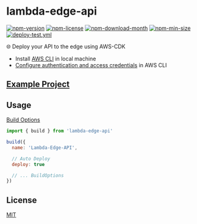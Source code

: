 <!----- BEGIN GHOST DOCS HEADER ----->

# lambda-edge-api

<!----- BEGIN GHOST DOCS BADGES ----->

<a href="https://npmjs.com/package/lambda-edge-api"><img src="https://img.shields.io/npm/v/lambda-edge-api" alt="npm-version" /></a> <a href="https://npmjs.com/package/lambda-edge-api"><img src="https://img.shields.io/npm/l/lambda-edge-api" alt="npm-license" /></a> <a href="https://npmjs.com/package/lambda-edge-api"><img src="https://img.shields.io/npm/dm/lambda-edge-api" alt="npm-download-month" /></a> <a href="https://npmjs.com/package/lambda-edge-api"><img src="https://img.shields.io/bundlephobia/min/lambda-edge-api" alt="npm-min-size" /></a> <a href="https://github.com/jill64/lambda-edge-api/actions/workflows/deploy-test.yml"><img src="https://github.com/jill64/lambda-edge-api/actions/workflows/deploy-test.yml/badge.svg" alt="deploy-test.yml" /></a>

<!----- END GHOST DOCS BADGES ----->

🌐 Deploy your API to the edge using AWS-CDK

<!----- END GHOST DOCS HEADER ----->

- Install [AWS CLI](https://docs.aws.amazon.com/cli/latest/userguide/getting-started-install.html) in local machine
- [Configure authentication and access credentials](https://docs.aws.amazon.com/cli/latest/userguide/cli-chap-authentication.html) in AWS CLI

## [Example Project](./demo)

## Usage

[Build Options](./src/types/BuildOptions.ts)

```js
import { build } from 'lambda-edge-api'

build({
  name: 'Lambda-Edge-API',

  // Auto Deploy
  deploy: true

  // ... BuildOptions
})
```

<!----- BEGIN GHOST DOCS FOOTER ----->

## License

[MIT](LICENSE)

<!----- END GHOST DOCS FOOTER ----->
